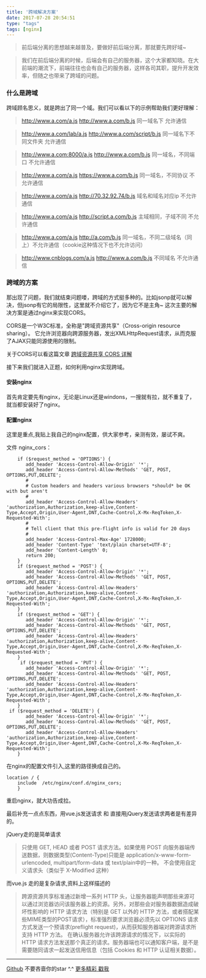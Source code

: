 ```yaml
---
title: '跨域解决方案'
date: 2017-07-28 20:54:51
type: "tags"
tags: [nginx]
---
```



> 前后端分离的思想越来越普及，要做好前后端分离，那就要先跨好域~

<!--more-->

> 我们在前后端分离的时候，后端会有自己的服务器，这个大家都知晓。在大前端的潮流下，前端往往也会有自己的服务器，这样各司其职，提升开发效率，但随之也带来了跨域的问题。

### 什么是跨域

跨域顾名思义，就是跨出了同一个域。我们可以看以下的示例帮助我们更好理解：

>http://www.a.com/a.js
 http://www.a.com/b.js      同一域名下   允许通信

>http://www.a.com/lab/a.js
 http://www.a.com/script/b.js   同一域名下不同文件夹 允许通信

>http://www.a.com:8000/a.js
 http://www.a.com/b.js      同一域名，不同端口  不允许通信

>http://www.a.com/a.js
 https://www.a.com/b.js    同一域名，不同协议 不允许通信

>http://www.a.com/a.js
 http://70.32.92.74/b.js    域名和域名对应ip 不允许通信

>http://www.a.com/a.js
 http://script.a.com/b.js   主域相同，子域不同 不允许通信

>http://www.a.com/a.js
 http://a.com/b.js          同一域名，不同二级域名（同上）不允许通信（cookie这种情况下也不允许访问）

>http://www.cnblogs.com/a.js
 http://www.a.com/b.js    不同域名 不允许通信

### 跨域的方案

那出现了问题，我们就结束问题喽，跨域的方式挺多种的。比如jsonp就可以解决，但jsonp有它的局限性，这里就不介绍它了，因为它不是主角~ 这次主要的解决方案是通过nginx来实现CORS。

CORS是一个W3C标准，全称是"跨域资源共享"（Cross-origin resource sharing）。
它允许浏览器向跨源服务器，发出XMLHttpRequest请求，从而克服了AJAX只能同源使用的限制。

关于CORS可以看这篇文章 [跨域资源共享 CORS 详解](http://www.ruanyifeng.com/blog/2016/04/cors.html)

接下来我们就进入正题，如何利用nginx实现跨域。

#### 安装nginx

首先肯定要先有nginx，无论是Linux还是windons，一搜就有拉，就不重复了，就当都安装好了nginx。

#### 配置nginx

这里是重点,我贴上我自己的nginx配置，供大家参考，亲测有效，屡试不爽。

文件 nginx_cors：
```
    if ($request_method = 'OPTIONS') {  
       add_header 'Access-Control-Allow-Origin' '*';  
       add_header 'Access-Control-Allow-Methods' 'GET, POST, OPTIONS,PUT,DELETE';  
       #  
       # Custom headers and headers various browsers *should* be OK with but aren't  
       #  
       add_header 'Access-Control-Allow-Headers' 'authorization,Authorization,keep-alive,Content-Type,Accept,Origin,User-Agent,DNT,Cache-Control,X-Mx-ReqToken,X-Requested-With';  
       #  
       # Tell client that this pre-flight info is valid for 20 days  
       #  
       add_header 'Access-Control-Max-Age' 1728000;  
       add_header 'Content-Type' 'text/plain charset=UTF-8';  
       add_header 'Content-Length' 0;  
       return 200;  
    }  
    if ($request_method = 'POST') {  
       add_header 'Access-Control-Allow-Origin' '*';  
       add_header 'Access-Control-Allow-Methods' 'GET, POST, OPTIONS,PUT,DELETE';  
       add_header 'Access-Control-Allow-Headers' 'authorization,Authorization,keep-alive,Content-Type,Accept,Origin,User-Agent,DNT,Cache-Control,X-Mx-ReqToken,X-Requested-With';  
    }  
    if ($request_method = 'GET') {  
       add_header 'Access-Control-Allow-Origin' '*';  
       add_header 'Access-Control-Allow-Methods' 'GET, POST, OPTIONS,PUT,DELETE';  
       add_header 'Access-Control-Allow-Headers' 'authorization,Authorization,keep-alive,Content-Type,Accept,Origin,User-Agent,DNT,Cache-Control,X-Mx-ReqToken,X-Requested-With';  
    } 
     if ($request_method = 'PUT') {  
       add_header 'Access-Control-Allow-Origin' '*';  
       add_header 'Access-Control-Allow-Methods' 'GET, POST, OPTIONS,PUT,DELETE';  
       add_header 'Access-Control-Allow-Headers' 'authorization,Authorization,keep-alive,Content-Type,Accept,Origin,User-Agent,DNT,Cache-Control,X-Mx-ReqToken,X-Requested-With';  
    } 
 if ($request_method = 'DELETE') {  
       add_header 'Access-Control-Allow-Origin' '*';  
       add_header 'Access-Control-Allow-Methods' 'GET, POST, OPTIONS,PUT,DELETE';  
       add_header 'Access-Control-Allow-Headers' 'authorization,Authorization,keep-alive,Content-Type,Accept,Origin,User-Agent,DNT,Cache-Control,X-Mx-ReqToken,X-Requested-With';  
    } 
```

在nginx的配置文件引入,这里的路径换成自己的。
```
location / {
	include  /etc/nginx/conf.d/nginx_cors;  
    }

```

重启nginx，就大功告成拉。

最后补充一点点东西，用vue.js发送请求 和 直接用jQuery发送请求两者是有差异的。

jQuery走的是简单请求

>只使用 GET, HEAD 或者 POST 请求方法。如果使用 POST 向服务器端传送数据，则数据类型(Content-Type)只能是 application/x-www-form-urlencoded, multipart/form-data 或 text/plain中的一种。
不会使用自定义请求头（类似于 X-Modified 这种）

而vue.js 走的是复杂请求,资料上这样描述的

>跨源资源共享标准通过新增一系列 HTTP 头，让服务器能声明那些来源可以通过浏览器访问该服务器上的资源。另外，对那些会对服务器数据造成破坏性影响的 HTTP 请求方法（特别是 GET 以外的 HTTP 方法，或者搭配某些MIME类型的POST请求），标准强烈要求浏览器必须先以 OPTIONS 请求方式发送一个预请求(preflight request)，从而获知服务器端对跨源请求所支持 HTTP 方法。 在确认服务器允许该跨源请求的情况下，以实际的 HTTP 请求方法发送那个真正的请求。服务器端也可以通知客户端，是不是需要随同请求一起发送信用信息（包括 Cookies 和 HTTP 认证相关数据）。

---
[Github](https://github.com/7le) 不要吝啬你的star ^.^
[更多精彩 戳我](http://7le.top)